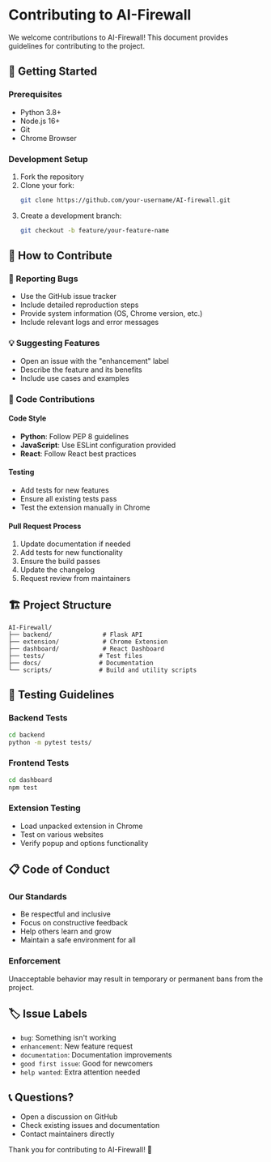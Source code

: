 # Contributing to AI-Firewall

We welcome contributions to AI-Firewall! This document provides guidelines for contributing to the project.

## 🚀 Getting Started

### Prerequisites
- Python 3.8+
- Node.js 16+
- Git
- Chrome Browser

### Development Setup
1. Fork the repository
2. Clone your fork:
   ```bash
   git clone https://github.com/your-username/AI-firewall.git
   ```
3. Create a development branch:
   ```bash
   git checkout -b feature/your-feature-name
   ```

## 📝 How to Contribute

### 🐛 Reporting Bugs
- Use the GitHub issue tracker
- Include detailed reproduction steps
- Provide system information (OS, Chrome version, etc.)
- Include relevant logs and error messages

### 💡 Suggesting Features
- Open an issue with the "enhancement" label
- Describe the feature and its benefits
- Include use cases and examples

### 🔧 Code Contributions

#### Code Style
- **Python**: Follow PEP 8 guidelines
- **JavaScript**: Use ESLint configuration provided
- **React**: Follow React best practices

#### Testing
- Add tests for new features
- Ensure all existing tests pass
- Test the extension manually in Chrome

#### Pull Request Process
1. Update documentation if needed
2. Add tests for new functionality
3. Ensure the build passes
4. Update the changelog
5. Request review from maintainers

## 🏗️ Project Structure

```
AI-Firewall/
├── backend/              # Flask API
├── extension/            # Chrome Extension
├── dashboard/            # React Dashboard
├── tests/               # Test files
├── docs/                # Documentation
└── scripts/             # Build and utility scripts
```

## 🧪 Testing Guidelines

### Backend Tests
```bash
cd backend
python -m pytest tests/
```

### Frontend Tests
```bash
cd dashboard
npm test
```

### Extension Testing
- Load unpacked extension in Chrome
- Test on various websites
- Verify popup and options functionality

## 📋 Code of Conduct

### Our Standards
- Be respectful and inclusive
- Focus on constructive feedback
- Help others learn and grow
- Maintain a safe environment for all

### Enforcement
Unacceptable behavior may result in temporary or permanent bans from the project.

## 🏷️ Issue Labels

- `bug`: Something isn't working
- `enhancement`: New feature request
- `documentation`: Documentation improvements
- `good first issue`: Good for newcomers
- `help wanted`: Extra attention needed

## 📞 Questions?

- Open a discussion on GitHub
- Check existing issues and documentation
- Contact maintainers directly

Thank you for contributing to AI-Firewall! 🙏
